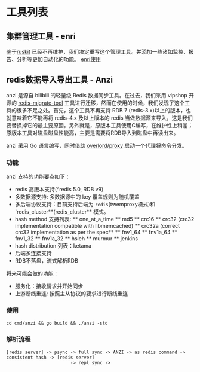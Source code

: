 # 工具列表

## 集群管理工具 - enri

鉴于[ruskit](https://github.com/eleme/ruskit) 已经不再维护，我们决定重写这个管理工具。并添加一些诸如监控、报告、分析等更加自动化的功能。
[enri使用](enri.md)

## redis数据导入导出工具 - Anzi

anzi 是源自 bilibili 的轻量级 Redis 数据同步工具。在过去，我们采用 vipshop 开源的 [redis-migrate-tool](https://github.com/vipshop/redis-migrate-tool) 工具进行迁移，然而在使用的时候，我们发现了这个工具的很多不足之处。首先，这个工具不再支持 RDB 7 (redis-3.x)以上的版本，也就意味着它不能再将 redis-4.x 及以上版本的 redis 当做数据源来导入，这是我们要替换掉它的最主要原因。另外就是，原版本工具使用C编写，在维护性上稍差；原版本工具对磁盘磁盘性能高，主要是需要将RDB导入到磁盘中再读出来。

anzi 采用 Go 语言编写，同时借助 [overlord/proxy](https://github.com/bilibili/overlord/blob/master/doc/wiki-cn/proxy.md) 启动一个代理将命令分发。

### 功能

anzi 支持的功能要点如下：

* redis 高版本支持(^redis 5.0, RDB v9)
* 多数据源支持: 多数据源中的 key 覆盖规则为随机覆盖
* 多后端协议支持：目前支持后端为 `redis`(twemproxy模式)和 `redis_cluster**(redis_cluster** 模式。
* hash method 支持列表:
  ** one_at_a_time
  ** md5
  ** crc16
  ** crc32 (crc32 implementation compatible with libmemcached)
  ** crc32a (correct crc32 implementation as per the spec**
  ** fnv1_64
  ** fnv1a_64
  ** fnv1_32
  ** fnv1a_32
  ** hsieh
  ** murmur
  ** jenkins
* hash distribution 列表：ketama
* 后端多连接支持
* RDB不落盘，流式解析RDB

将来可能会做的功能：

* 服务化：接收请求并开始同步
* 上游断线重连: 按照主从协议的要求进行断线重连

### 使用

```
cd cmd/anzi && go build && ./anzi -std
```

### 解析流程

```
[redis server] -> psync -> full sync -> ANZI -> as redis command -> consistent hash -> [redis server]
                        -> repl sync ->
```
